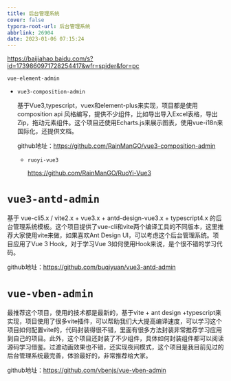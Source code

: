 ```yaml
---
title: 后台管理系统
cover: false
typora-root-url: 后台管理系统
abbrlink: 26904
date: 2023-01-06 07:15:24
---
```


https://baijiahao.baidu.com/s?id=1739860971728254417&wfr=spider&for=pc

`vue-element-admin`

- `vue3-composition-admin`

  基于Vue3,typescript，vuex和element-plus来实现，项目都是使用composition api 风格编写，提供不少组件，比如导出导入Excel表格，导出Zip，拖动元素组件。这个项目还使用Echarts.js来展示图表，使用vue-i18n来国际化，还提供文档。

  github地址：https://github.com/RainManGO/vue3-composition-admin

  - `ruoyi-vue3`

    https://github.com/RainManGO/RuoYi-Vue3







# `vue3-antd-admin`

基于 vue-cli5.x / vite2.x + vue3.x + antd-design-vue3.x + typescript4.x 的后台管理系统模板。这个项目提供了vue-cli和vite两个编译工具的不同版本，这里推荐大家使用vite来做，如果喜欢Ant Design UI，可以考虑这个后台管理系统。项目应用了Vue 3 Hook，对于学习Vue 3如何使用Hook来说，是个很不错的学习代码。

github地址：https://github.com/buqiyuan/vue3-antd-admin

# `vue-vben-admin`

最推荐这个项目，使用的技术都是最新的，基于vite + ant design +typescript来实现，项目使用了很多vite插件，可以帮助我们大大提高编译速度，可以学习这个项目如何配置vite的，代码封装得很不错，里面有很多方法封装非常推荐学习应用到自己的项目。此外，这个项目还封装了不少组件，具体如何封装组件都可以阅读源码学习借鉴。过渡动画效果也不错，还实现夜间模式，这个项目是我目前见过的后台管理系统最完善，体验最好的，非常推荐给大家。

github地址：https://github.com/vbenjs/vue-vben-admin